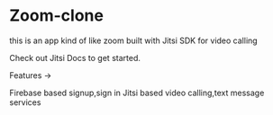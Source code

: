 # Zoom-clone
this is an app kind of like zoom built with Jitsi SDK for video calling

Check out Jitsi Docs to get started. 

Features ->

Firebase based signup,sign in 
Jitsi based video calling,text message services
